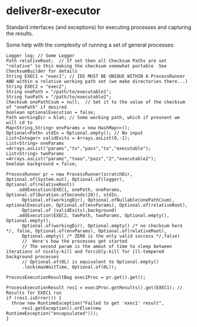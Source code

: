 # deliver8r-executor

Standard interfaces (and exceptions) for executing processes and capturing the results.

Some help with the complexity of running a set of general processes:

    Logger log; // Some Logger
    Path relativeRoot;  // If set then all Checksum Paths are set "relative" to this making the checksum somewhat portable  See ChecksumBuilder for details
    String EXEC1 = "exec1"; // IDS MUST BE UNIQUE WITHIN A ProcessRunner AND within a relative working path set (we make directories there...)
    String EXEC2 = "exec2";
    String onePath = "/path/to/executable1";
    String twoPath = "/path/to/executable2";
    Checksum onePathCsum = null;  // Set it to the value of the checksum of "onePath" if desired
    boolean optionalExecution = false;
    Path workingDir = blah; // Some working path, which if presnent we will cd to
    Map<String,String> envParams = new HashMap<>();
    Optional<Path> stdIn = Optional.empty(); // No input
    List<Integer> validExits = Arrays.asList(0,-1);
    List<String> oneParams =Arrays.asList("params","to","pass","to","executable");
    List<String> twoParams =Arrays.asList("paramz","tooo","pazz","2","executable2");
    boolean background = false;

    ProcessRunner pr = new ProcessRunner(scratchDir, Optional.of(System.out), Optional.of(logger), Optional.of(relativeRoot))
        .addExecution(EXEC1, onePath, oneParams, Optional.of(Duration.ofSeconds(20)), stdIn,
          Optional.of(workingDir), Optional.ofNullable(onePathCsum), optionalExecution, Optional.of(envParams), Optional.of(relativeRoot),
          Optional.of (validExits),background)
        .addExecution(EXEC2, twoPath, twoParams, Optional.empty(), Optional.empty(),
          Optional.of(workingDir), Optional.empty() /* no checksum here */, false, Optional.of(envParams), Optional.of(relativeRoot),
          Optional.empty() /* ZERO is the only valid success */,false)
          //  Here's how the processes get started
          // The second param is the amout of time to sleep between iterations of nicely-kill and forcibly-kill for ill-tempered background processes
          // Optional.of(0L) is equivalent to Optional.empty()
          .lock(maxWaitTime, Optional.of(0L));

    ProcessExecutionResultBag exec1Proc = pr.get().get();

    ProcessExecutionResult res1 = exec1Proc.getResults().get(EXEC1); // Results for EXEC1 run
    if (res1.isError()) {
      throw new RuntimeException("Failed to get 'exec1' result",
          res1.getException().orElse(new RuntimeException("encapsulated")));
    }

